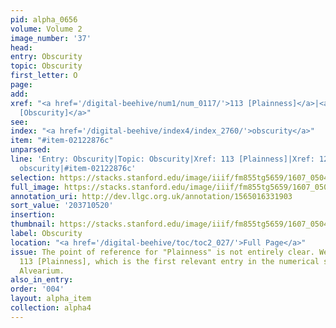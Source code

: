 ```yaml
---
pid: alpha_0656
volume: Volume 2
image_number: '37'
head:
entry: Obscurity
topic: Obscurity
first_letter: O
page:
add:
xref: "<a href='/digital-beehive/num1/num_0117/'>113 [Plainness]</a>|<a href='/digital-beehive/num6/num_1804/'>1292
  [Obscurity]</a>"
see:
index: "<a href='/digital-beehive/index4/index_2760/'>obscurity</a>"
item: "#item-02122876c"
unparsed:
line: 'Entry: Obscurity|Topic: Obscurity|Xref: 113 [Plainness]|Xref: 1292 [Obscurity]|Index:
  obscurity|#item-02122876c'
selection: https://stacks.stanford.edu/image/iiif/fm855tg5659/1607_0504/260,520,3078,389/full/0/default.jpg
full_image: https://stacks.stanford.edu/image/iiif/fm855tg5659/1607_0504/full/full/0/default.jpg
annotation_uri: http://dev.llgc.org.uk/annotation/1565016331903
sort_value: '203710520'
insertion:
thumbnail: https://stacks.stanford.edu/image/iiif/fm855tg5659/1607_0504/260,520,600,180/250,/0/default.jpg
label: Obscurity
location: "<a href='/digital-beehive/toc/toc2_027/'>Full Page</a>"
issue: The point of reference for "Plainness" is not entirely clear. We linked to
  113 [Plainness], which is the first relevant entry in the numerical section of the
  Alvearium.
also_in_entry:
order: '004'
layout: alpha_item
collection: alpha4
---
```

